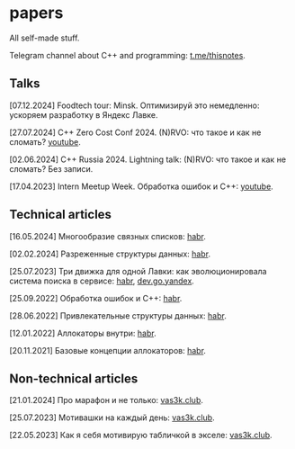 # papers
All self-made stuff. 

Telegram channel about C++ and programming: [t.me/thisnotes](https://t.me/thisnotes). 

## Talks

[07.12.2024] Foodtech tour: Minsk. Оптимизируй это немедленно: ускоряем разработку в Яндекс Лавке.

[27.07.2024] C++ Zero Cost Conf 2024. (N)RVO: что такое и как не сломать? [youtube](https://www.youtube.com/watch?v=6B2euArRfdI&list=PLKSS_nuTY36hfa33WLFxmASOEuW4NP0uX&index=4).

[02.06.2024] C++ Russia 2024. Lightning talk: (N)RVO: что такое и как не сломать? Без записи. 

[17.04.2023] Intern Meetup Week. Обработка ошибок и C++: [youtube](https://www.youtube.com/live/5stJKC6UGyI?feature=share&t=532).

## Technical articles

[16.05.2024] Многообразие связных списков: [habr](https://habr.com/ru/articles/814955/).

[02.02.2024] Разреженные структуры данных: [habr](https://habr.com/ru/articles/790844/).

[25.07.2023] Три движка для одной Лавки: как эволюционировала система поиска в сервисе: [habr](https://habr.com/ru/companies/yandex/articles/748134/), [dev.go.yandex](https://dev.go.yandex/blog/three-engines-one-lavka-2023-09-27).

[25.09.2022] Обработка ошибок и C++: [habr](https://habr.com/ru/post/690038/). 

[28.06.2022] Привлекательные структуры данных: [habr](https://habr.com/ru/post/673776/).

[12.01.2022] Аллокаторы внутри: [habr](https://habr.com/ru/post/645137/).

[20.11.2021] Базовые концепции аллокаторов: [habr](https://habr.com/ru/post/590415/).

## Non-technical articles

[21.01.2024] Про марафон и не только: [vas3k.club](https://vas3k.club/post/22712/).

[25.07.2023] Мотивашки на каждый день: [vas3k.club](https://vas3k.club/post/20380/).

[22.05.2023] Как я себя мотивирую табличкой в экселе: [vas3k.club](https://vas3k.club/post/19725/).
